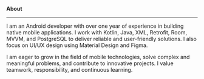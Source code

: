 **About**
________________________________________________________________________________________________________________________________________________________________________________________________________________________
I am an Android developer with over one year of experience in building native mobile applications. I work with Kotlin, Java, XML, Retrofit, Room, MVVM, and PostgreSQL to deliver reliable and user-friendly solutions. I also focus on UI/UX design using Material Design and Figma.

I am eager to grow in the field of mobile technologies, solve complex and meaningful problems, and contribute to innovative projects. I value teamwork, responsibility, and continuous learning.
